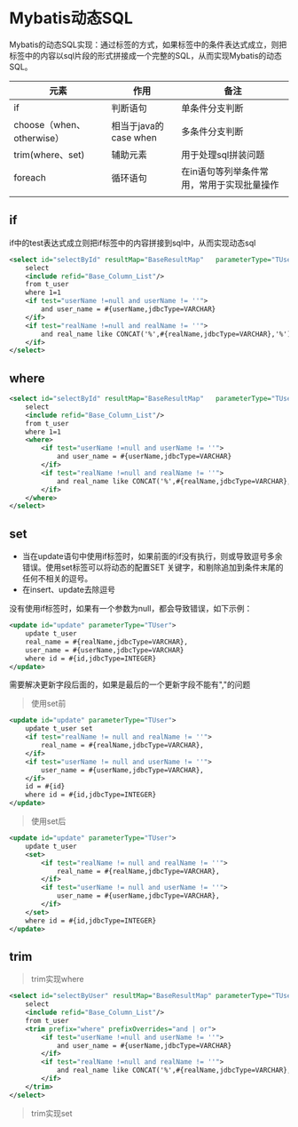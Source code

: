 # Mybatis动态SQL

​		Mybatis的动态SQL实现：通过标签的方式，如果标签中的条件表达式成立，则把标签中的内容以sql片段的形式拼接成一个完整的SQL，从而实现Mybatis的动态SQL。

| 元素                      | 作用                  | 备注                                       |
| ------------------------- | --------------------- | ------------------------------------------ |
| if                        | 判断语句              | 单条件分支判断                             |
| choose（when、otherwise） | 相当于java的case when | 多条件分支判断                             |
| trim(where、set)          | 辅助元素              | 用于处理sql拼装问题                        |
| foreach                   | 循环语句              | 在in语句等列举条件常用，常用于实现批量操作 |
|                           |                       |                                            |

## if

​		if中的test表达式成立则把if标签中的内容拼接到sql中，从而实现动态sql

```XML
<select id="selectById" resultMap="BaseResultMap"	parameterType="TUser">
    select
    <include refid="Base_Column_List"/>
    from t_user
    where 1=1
    <if test="userName !=null and userName != ''">
        and user_name = #{userName,jdbcType=VARCHAR}
    </if>
    <if test="realName !=null and realName != ''">
        and real_name like CONCAT('%',#{realName,jdbcType=VARCHAR},'%') 
    </if>
</select>
```



## where

```xml
<select id="selectById" resultMap="BaseResultMap"	parameterType="TUser">
    select
    <include refid="Base_Column_List"/>
    from t_user
    where 1=1
    <where>
        <if test="userName !=null and userName != ''">
            and user_name = #{userName,jdbcType=VARCHAR}
        </if>
        <if test="realName !=null and realName != ''">
            and real_name like CONCAT('%',#{realName,jdbcType=VARCHAR},'%')
        </if>
    </where>
</select>
```

## set

* 当在update语句中使用if标签时，如果前面的if没有执行，则或导致逗号多余错误。使用set标签可以将动态的配置SET 关键字，和剔除追加到条件末尾的任何不相关的逗号。
* 在insert、update去除逗号

没有使用if标签时，如果有一个参数为null，都会导致错误，如下示例：

```xml
<update id="update" parameterType="TUser">
    update t_user
    real_name = #{realName,jdbcType=VARCHAR},
    user_name = #{userName,jdbcType=VARCHAR}
    where id = #{id,jdbcType=INTEGER}
</update>
```

需要解决更新字段后面的，如果是最后的一个更新字段不能有","的问题

> 使用set前

```xml
<update id="update" parameterType="TUser">
    update t_user set
    <if test="realName != null and realName != ''">
        real_name = #{realName,jdbcType=VARCHAR},
    </if>
    <if test="userName != null and userName != ''">
        user_name = #{userName,jdbcType=VARCHAR},
    </if>
    id = #{id}
    where id = #{id,jdbcType=INTEGER}
</update>
```

> 使用set后

```xml
<update id="update" parameterType="TUser">
    update t_user
    <set>
        <if test="realName != null and realName != ''">
            real_name = #{realName,jdbcType=VARCHAR},
        </if>
        <if test="userName != null and userName != ''">
            user_name = #{userName,jdbcType=VARCHAR},
        </if>
    </set>
    where id = #{id,jdbcType=INTEGER}
</update>
```

## trim

> trim实现where

```xml
<select id="selectByUser" resultMap="BaseResultMap"	parameterType="TUser">
    select
    <include refid="Base_Column_List"/>
    from t_user
    <trim prefix="where" prefixOverrides="and | or">
        <if test="userName !=null and userName != ''">
            and user_name = #{userName,jdbcType=VARCHAR}
        </if>
        <if test="realName !=null and realName != ''">
            and real_name like CONCAT('%',#{realName,jdbcType=VARCHAR},'%')
        </if>
    </trim>
</select>
```

> trim实现set

